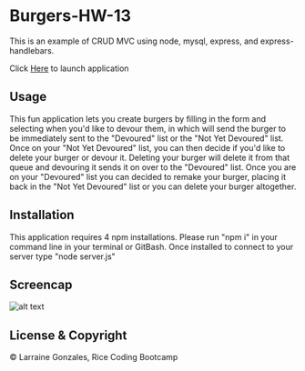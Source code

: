 # Burgers-HW-13

This is an example of CRUD MVC using node, mysql, express, and express-handlebars.

Click [Here](https://larraineg.github.io/Burgers-HW-13/) to launch application

## Usage

This fun application lets you create burgers by filling in the form and selecting when you'd like to devour them, in which will send the burger to be immediately sent to the "Devoured" list or the "Not Yet Devoured" list. Once on your "Not Yet Devoured" list, you can then decide if you'd like to delete your burger or devour it. Deleting your burger will delete it from that queue and devouring it sends it on over to the "Devoured" list. Once you are on your "Devoured" list you can decided to remake your burger, placing it back in the "Not Yet Devoured" list or you can delete your burger altogether.

## Installation

This application requires 4 npm installations. Please run "npm i" in your command line in your terminal or GitBash. Once installed to connect to your server type "node server.js"

## Screencap

![alt text](https://user-images.githubusercontent.com/68169895/92678851-7ce7ef80-f2ec-11ea-9456-1059a062103b.png)

## License & Copyright
© Larraine Gonzales, Rice Coding Bootcamp
